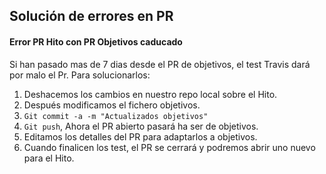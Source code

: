 ## Solución de errores en PR

#### Error PR Hito con PR Objetivos caducado
Si han pasado mas de 7 dias desde el PR de objetivos, el test Travis dará por malo el Pr.
Para solucionarlos: 

1.  Deshacemos los cambios en nuestro repo local sobre el Hito.
2.  Después modificamos el fichero objetivos.
3.  ``Git commit -a -m "Actualizados objetivos"``
4.  ``Git push``, Ahora el PR abierto pasará ha ser de objetivos.
5. 	Editamos los detalles del PR para adaptarlos a objetivos.
6. 	Cuando finalicen los test, el PR se cerrará y podremos abrir uno nuevo para el Hito.
